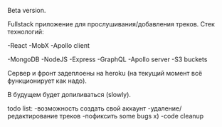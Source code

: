 Beta version.

Fullstack приложение для прослушивания/добавления треков. Стек технологий:

-React
-MobX
-Apollo client

-MongoDB
-NodeJS
-Express
-GraphQL
-Apollo server
-S3 buckets

Сервер и фронт задеплоены на heroku (на текущий момент всё функционирует как надо).

В будущем будет допиливаться (slowly).

todo list:
-возможность создать свой аккаунт
-удаление/редактирование треков
-пофиксить some bugs x)
-code cleanup
